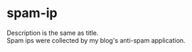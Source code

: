 # spam-ip<br>
Description is the same as title.<br>
Spam ips were collected by my blog's anti-spam application.
